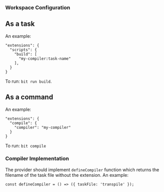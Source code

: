 ### Workspace Configuration

## As a task
An example:
```
"extensions": {
  "scripts": {
    "build": [
      "my-compiler:task-name"
    ],
  }
}
```
To run: `bit run build`.

## As a command
An example:
```
"extensions": {
  "compile": {
    "compiler": "my-compiler"
  }
}
```

To run: `bit compile`

### Compiler Implementation
The provider should implement `defineCompiler` function which returns the filename of the task file without the extension.
An example:
```
const defineCompiler = () => ({ taskFile: 'transpile' });
```
